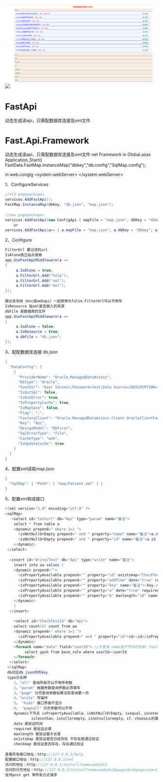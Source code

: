 ![](https://raw.githubusercontent.com/weizhonzhen/FastApi/master/help.jpg)
![](https://raw.githubusercontent.com/weizhonzhen/FastApi/master/xml.jpg)
# FastApi 
动态生成读api，只需配数据库连接及xml文件

# Fast.Api.Framework
动态生成读api，只需配数据库连接及xml文件 net Framework
in Global.asax Application_Start()
FastData.FastMap.InstanceMap("dbkey","db.config","SqlMap.config");

in web.congig
<configuration>
  <system.webServer>
    <modules>
      <add name="Fast.Api.Framework.FastApiModule" type="Fast.Api.Framework.FastApiModule,Fast.Api.Framework" />
    </modules>
  </system.webServer>
</configuration>

1、ConfigureServices
```csharp
//old pagepackages
services.AddFastApi();
FastMap.InstanceMap(dbKey, "db.json", "map.json");

//new pagepackages
services.AddFastApi(new ConfigApi { mapFile = "map.json", dbKey = "dbkey", IsResource = true, dbFile = "db.json" });
	or
services.AddFastApi(a=> { a.mapFile = "map.json"; a.dbKey = "dbkey"; a.IsResource = true; a.dbFile = "db.json"; });
```

2、Configure
```csharp
FilterUrl 要过滤的url
IsAlone独立站点使用
app.UseFastApiMiddleware(a =>
{
     a.IsAlone = true; 
     a.FilterUrl.Add("help");
     a.FilterUrl.Add("xml");
     a.FilterUrl.Add("del");
});

跟业务系统（mvc或webapi）一起使用为false,FilterUrl可以不用写  
IsResource 指xml是否嵌入的资源
dbFile 是数据库的文件
app.UseFastApiMiddleware(a =>
{
     a.IsAlone = false;
     a.IsResource = true;
     a.dbFile = "db.json";
});
```
 
3、配配数据库连接 db.json
```csharp
{
  "DataConfig": [
    {
      "ProviderName": "Oracle.ManagedDataAccess",
      "DbType": "Oracle",
      "ConnStr": "User Id=test;Password=test;Data Source=(DESCRIPTION=(ADDRESS_LIST=(ADDRESS=(PROTOCOL=TCP)(HOST=127.0.0.1)(PORT=1521)))(CONNECT_DATA=(SERVICE_NAME=test)));",
      "IsOutSql": false,
      "IsOutError": true,
      "IsPropertyCache": true,
      "IsMapSave": false,
      "Flag": ":",
      "FactoryClient": "Oracle.ManagedDataAccess.Client.OracleClientFactory",
      "Key": "Api",
      "DesignModel": "DbFirst",
      "SqlErrorType": "file",
      "CacheType": "web",
      "IsUpdateCache": true
    }
  ]
}
```

4、配置xml读取map.json
```csharp
{
  "SqlMap": { "Path": [ "map/Patient.xml" ] }
}
```

5、配置xml和成接口
```csharp
<?xml version="1.0" encoding="utf-8" ?>
<sqlMap>
   <select id="testurl" db="Api" type="param" name="备注">
    select * from table a
    <dynamic prepend=" where 1=1 ">
      <isNotNullOrEmpty prepend=" and " property="name" name="备注">a.name = :name</isNotNullOrEmpty>      
      <isNotNullOrEmpty prepend=" and " property="id" name="备注">a.id = :id</isNotNullOrEmpty>
    </dynamic>
 </select>
 
  <insert id="Write/Test" db="Api" type="write" name="备注">
    insert into aa values (
    <dynamic prepend="">
      <isPropertyAvailable prepend="" property="id" existsmap="CheckTestId" name="备注">:id,</isPropertyAvailable>
      <isPropertyAvailable prepend="" property="addTime" date="true" required="true" name="备注">:addTime,</isPropertyAvailable>
      <isPropertyAvailable prepend="" property="key" name="备注">:key,</isPropertyAvailable>
      <isPropertyAvailable prepend="" property="a" date="true" required="true" name="备注">:a,</isPropertyAvailable>
      <isPropertyAvailable prepend="" property="b" maxlength="10" name="备注">:b</isPropertyAvailable>
    </dynamic>
    )
  </insert>
  
    <select id="CheckTestId" db="Api">
    select count(0) count from aa
    <dynamic prepend=" where 1=1 ">
      <isPropertyAvailable prepend=" and " property="id">id=:id</isPropertyAvailable>
    </dynamic>
    <foreach name="data" field="userId"> //子查询 name是子节点的名称，field是父节点字段,多个","分开
         select ypxh from base_role where userId=:userId
    </foreach>
  </select>
 </sqlMap>
 db对应db.json中的key
 type分五种 
 	1、"all" 查询所有可以不用传参数 
	2、"param" 根据参数查询参数必须填写 
	3、"page" 分页查询参数如果没有查询第一页
	4、"write" 写操作
	5、 "hide" 接口界面不显示
	6、 "pageall" 分页参数可以不传
 	dynamic下节点 isPropertyAvailable、isNotNullOrEmpty、isequal、isnotequal、isgreaterthan、
			islessthan、isnullorempty、isnotnullorempty、if、choose上的属性有6种
 	date 是验证时间
	required 是验证必填
	maxlength 是验证最大长度 
	existsmap 是验证是否已经存在 不存在是通过验证
	checkmap 是验证是否存在，存在通过验证
	
查看所有接口地址：http://127.0.0.1/help
配置接口地址：http://127.0.0.1/xml
访问的地址：http://127.0.0.1/testurl?name=aa&id=1
访问的分页地址：http://127.0.0.1/testurl?name=aa&id=1&pageid=1&pagesize=10
支持post get 等所有方式请求

